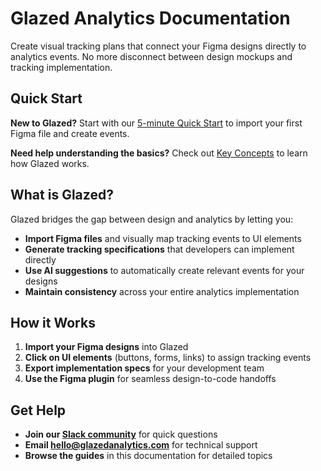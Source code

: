 # Glazed Analytics Documentation

Create visual tracking plans that connect your Figma designs directly to analytics events. No more disconnect between design mockups and tracking implementation.

## Quick Start

**New to Glazed?** Start with our [5-minute Quick Start](quick-start/quick-start-guide.md) to import your first Figma file and create events.

**Need help understanding the basics?** Check out [Key Concepts](quick-start/key-concepts.md) to learn how Glazed works.

## What is Glazed?

Glazed bridges the gap between design and analytics by letting you:

- **Import Figma files** and visually map tracking events to UI elements
- **Generate tracking specifications** that developers can implement directly
- **Use AI suggestions** to automatically create relevant events for your designs
- **Maintain consistency** across your entire analytics implementation

## How it Works

1. **Import your Figma designs** into Glazed
2. **Click on UI elements** (buttons, forms, links) to assign tracking events  
3. **Export implementation specs** for your development team
4. **Use the Figma plugin** for seamless design-to-code handoffs

## Get Help

- **Join our [Slack community](https://join.slack.com/t/glazedanalytics/shared_invite/zt-27kt7tl3n-lkfs1mzqCzyVSKdkiQx2sA)** for quick questions
- **Email hello@glazedanalytics.com** for technical support
- **Browse the guides** in this documentation for detailed topics
